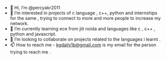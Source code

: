 - 👋 Hi, I’m @percyakr2011
- 👀 I’m interested in projects of c language , c++, python and internships for the same , trying to connect to more and more people to increase my network.
- 🌱 I’m currently learning ece from jiit noida and languages like c , c++ , python and javascript. 
- 💞️ I’m looking to collaborate on projects related to the languages i learnt .
- 📫 How to reach me - kgdaily1b@gmail.com is my email for the person trying to reach me .

<!---
percyakr2011/percyakr2011 is a ✨ special ✨ repository because its `README.md` (this file) appears on your GitHub profile.
You can click the Preview link to take a look at your changes.
--->
